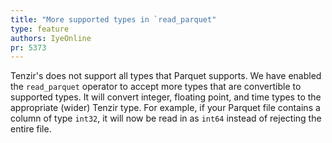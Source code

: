 ```yaml
---
title: "More supported types in `read_parquet"
type: feature
authors: IyeOnline
pr: 5373
---
```


Tenzir's does not support all types that Parquet supports. We have enabled the
`read_parquet` operator to accept more types that are convertible to supported
types. It will convert integer, floating point, and time types to the appropriate
(wider) Tenzir type. For example, if your Parquet file contains a column of type
`int32`, it will now be read in as `int64` instead of rejecting the entire file.
